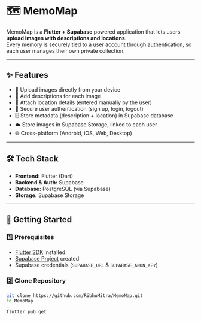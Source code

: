 # 🗺️ MemoMap  

MemoMap is a **Flutter + Supabase** powered application that lets users **upload images with descriptions and locations**.  
Every memory is securely tied to a user account through authentication, so each user manages their own private collection.  

---

## ✨ Features  
- 📸 Upload images directly from your device  
- 📝 Add descriptions for each image  
- 📍 Attach location details (entered manually by the user)  
- 🔐 Secure user authentication (sign up, login, logout)  
- 🗄️ Store metadata (description + location) in Supabase database  
- ☁️ Store images in Supabase Storage, linked to each user  
- 🌐 Cross-platform (Android, iOS, Web, Desktop)  

---

## 🛠️ Tech Stack  
- **Frontend:** Flutter (Dart)  
- **Backend & Auth:** Supabase  
- **Database:** PostgreSQL (via Supabase)  
- **Storage:** Supabase Storage  

---

## 🚀 Getting Started  

### 1️⃣ Prerequisites  
- [Flutter SDK](https://flutter.dev/docs/get-started/install) installed  
- [Supabase Project](https://supabase.io) created  
- Supabase credentials (`SUPABASE_URL` & `SUPABASE_ANON_KEY`)  

### 2️⃣ Clone Repository  
```bash
git clone https://github.com/RibhuMitra/MemoMap.git
cd MemoMap

flutter pub get
